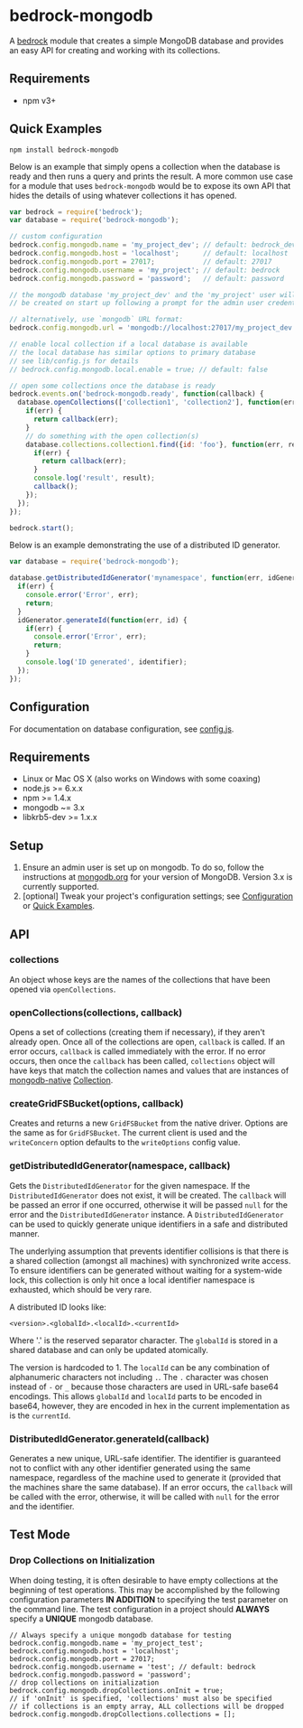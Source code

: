 # bedrock-mongodb

A [bedrock][] module that creates a simple MongoDB database and provides an
easy API for creating and working with its collections.

## Requirements

- npm v3+

## Quick Examples

```
npm install bedrock-mongodb
```

Below is an example that simply opens a collection when the database is ready
and then runs a query and prints the result. A more common use case for a
module that uses `bedrock-mongodb` would be to expose its own API that hides
the details of using whatever collections it has opened.

```js
var bedrock = require('bedrock');
var database = require('bedrock-mongodb');

// custom configuration
bedrock.config.mongodb.name = 'my_project_dev'; // default: bedrock_dev
bedrock.config.mongodb.host = 'localhost';      // default: localhost
bedrock.config.mongodb.port = 27017;            // default: 27017
bedrock.config.mongodb.username = 'my_project'; // default: bedrock
bedrock.config.mongodb.password = 'password';   // default: password

// the mongodb database 'my_project_dev' and the 'my_project' user will
// be created on start up following a prompt for the admin user credentials

// alternatively, use `mongodb` URL format:
bedrock.config.mongodb.url = 'mongodb://localhost:27017/my_project_dev';

// enable local collection if a local database is available
// the local database has similar options to primary database
// see lib/config.js for details
// bedrock.config.mongodb.local.enable = true; // default: false

// open some collections once the database is ready
bedrock.events.on('bedrock-mongodb.ready', function(callback) {
  database.openCollections(['collection1', 'collection2'], function(err) {
    if(err) {
      return callback(err);
    }
    // do something with the open collection(s)
    database.collections.collection1.find({id: 'foo'}, function(err, result) {
      if(err) {
        return callback(err);
      }
      console.log('result', result);
      callback();
    });
  });
});

bedrock.start();
```

Below is an example demonstrating the use of a distributed ID generator.

```js
var database = require('bedrock-mongodb');

database.getDistributedIdGenerator('mynamespace', function(err, idGenerator) {
  if(err) {
    console.error('Error', err);
    return;
  }
  idGenerator.generateId(function(err, id) {
    if(err) {
      console.error('Error', err);
      return;
    }
    console.log('ID generated', identifier);
  });
});
```

## Configuration

For documentation on database configuration, see [config.js](./lib/config.js).

## Requirements

* Linux or Mac OS X (also works on Windows with some coaxing)
* node.js >= 6.x.x
* npm >= 1.4.x
* mongodb ~= 3.x
* libkrb5-dev >= 1.x.x

## Setup

1. Ensure an admin user is set up on mongodb. To do so, follow the instructions
   at [mongodb.org](http://docs.mongodb.org/manual/tutorial/add-user-administrator/)
   for your version of MongoDB. Version 3.x is currently supported.
2. [optional] Tweak your project's configuration settings; see
   [Configuration](#configuration) or [Quick Examples](#quickexamples).

## API

### collections

An object whose keys are the names of the collections that have been
opened via `openCollections`.

### openCollections(collections, callback)

Opens a set of collections (creating them if necessary), if they aren't already
open. Once all of the collections are open, `callback` is called. If an error
occurs, `callback` is called immediately with the error. If no error occurs,
then once the `callback` has been called, `collections` object will have keys
that match the collection names and values that are instances of
[mongodb-native][]
[Collection](http://mongodb.github.io/node-mongodb-native/2.0/api/Collection.html).

### createGridFSBucket(options, callback)

Creates and returns a new `GridFSBucket` from the native driver. Options are
the same as for `GridFSBucket`. The current client is used and the
`writeConcern` option defaults to the `writeOptions` config value.

### getDistributedIdGenerator(namespace, callback)

Gets the `DistributedIdGenerator` for the given namespace. If the
`DistributedIdGenerator` does not exist, it will be created. The `callback`
will be passed an error if one occurred, otherwise it will be passed `null`
for the error and the `DistributedIdGenerator` instance. A
`DistributedIdGenerator` can be used to quickly generate unique identifiers
in a safe and distributed manner.

The underlying assumption that prevents identifier collisions is that there is
a shared collection (amongst all machines) with synchronized write access. To
ensure identifiers can be generated without waiting for a system-wide lock,
this collection is only hit once a local identifier namespace is exhausted,
which should be very rare.

A distributed ID looks like:

```
<version>.<globalId>.<localId>.<currentId>
```

Where '.' is the reserved separator character. The `globalId` is stored
in a shared database and can only be updated atomically.

The version is hardcoded to 1. The `localId` can be any combination of
alphanumeric characters not including `.`. The `.` character was chosen
instead of `-` or `_` because those characters are used in URL-safe base64
encodings. This allows `globalId` and `localId` parts to be encoded in base64,
however, they are encoded in hex in the current implementation as is the
`currentId`.

### DistributedIdGenerator.generateId(callback)

Generates a new unique, URL-safe identifier. The identifier is guaranteed
not to conflict with any other identifier generated using the same namespace,
regardless of the machine used to generate it (provided that the machines
share the same database). If an error occurs, the `callback` will be called
with the error, otherwise, it will be called with `null` for the error and
the identifier.

## Test Mode
### Drop Collections on Initialization
When doing testing, it is often desirable to have empty collections at the
beginning of test operations.  This may be accomplished by the following
configuration parameters **IN ADDITION** to specifying the test parameter on
the command line.  The test configuration in a project should **ALWAYS**
specify a **UNIQUE** mongodb database.
```
// Always specify a unique mongodb database for testing
bedrock.config.mongodb.name = 'my_project_test';
bedrock.config.mongodb.host = 'localhost';
bedrock.config.mongodb.port = 27017;
bedrock.config.mongodb.username = 'test'; // default: bedrock
bedrock.config.mongodb.password = 'password';
// drop collections on initialization
bedrock.config.mongodb.dropCollections.onInit = true;
// if 'onInit' is specified, 'collections' must also be specified
// if collections is an empty array, ALL collections will be dropped
bedrock.config.mongodb.dropCollections.collections = [];
```

[bedrock]: https://github.com/digitalbazaar/bedrock
[mongodb-native]: http://mongodb.github.io/node-mongodb-native/2.0/
